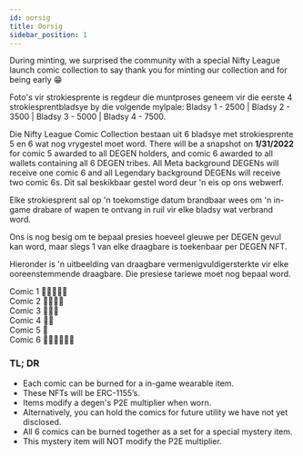```yaml
---
id: oorsig
title: Oorsig
sidebar_position: 1
---
```


During minting, we surprised the community with a special Nifty League launch comic collection to say thank you for minting our collection and for being early 😁

Foto's vir strokiesprente is regdeur die muntproses geneem vir die eerste 4 strokiesprentbladsye by die volgende mylpale: Bladsy 1 - 2500 | Bladsy 2 - 3500 | Bladsy 3 - 5000 | Bladsy 4 - 7500.

Die Nifty League Comic Collection bestaan uit 6 bladsye met strokiesprente 5 en 6 wat nog vrygestel moet word. There will be a snapshot on **1/31/2022** for comic 5 awarded to all DEGEN holders, and comic 6 awarded to all wallets containing all 6 DEGEN tribes. All Meta background DEGENs will receive one comic 6 and all Legendary background DEGENs will receive two comic 6s. Dit sal beskikbaar gestel word deur 'n eis op ons webwerf.

Elke strokiesprent sal op 'n toekomstige datum brandbaar wees om 'n in-game drabare of wapen te ontvang in ruil vir elke bladsy wat verbrand word.

Ons is nog besig om te bepaal presies hoeveel gleuwe per DEGEN gevul kan word, maar slegs 1 van elke draagbare is toekenbaar per DEGEN NFT.

Hieronder is 'n uitbeelding van draagbare vermenigvuldigersterkte vir elke ooreenstemmende draagbare. Die presiese tariewe moet nog bepaal word.

Comic 1 💪💪💪💪💪  
Comic 2 💪💪💪💪  
Comic 3 💪💪💪  
Comic 4 💪💪  
Comic 5 💪  
Comic 6 💪💪💪💪💪💪

### TL; DR

- Each comic can be burned for a in-game wearable item.
- These NFTs will be ERC-1155’s.
- Items modify a degen's P2E multiplier when worn.
- Alternatively, you can hold the comics for future utility we have not yet disclosed.
- All 6 comics can be burned together as a set for a special mystery item.
- This mystery item will NOT modify the P2E multiplier.

